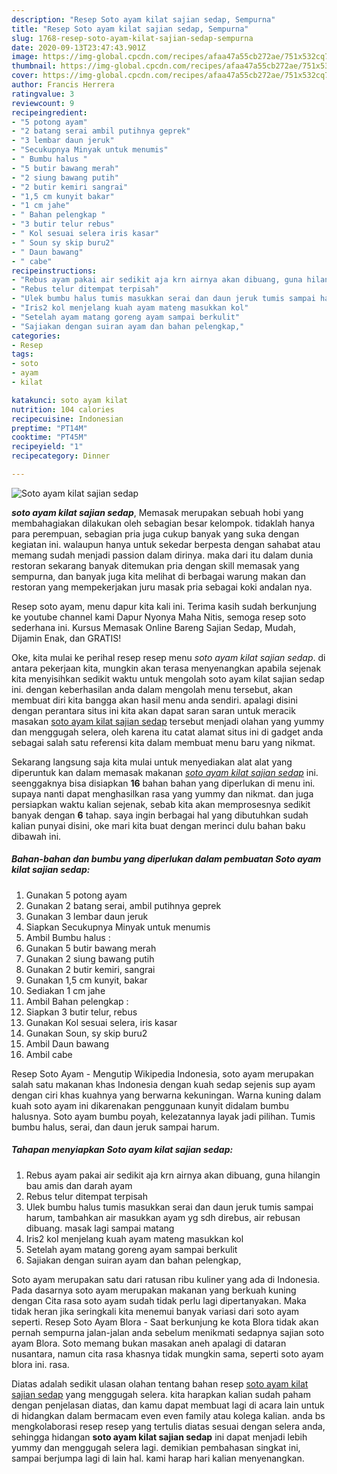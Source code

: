 ```yaml
---
description: "Resep Soto ayam kilat sajian sedap, Sempurna"
title: "Resep Soto ayam kilat sajian sedap, Sempurna"
slug: 1768-resep-soto-ayam-kilat-sajian-sedap-sempurna
date: 2020-09-13T23:47:43.901Z
image: https://img-global.cpcdn.com/recipes/afaa47a55cb272ae/751x532cq70/soto-ayam-kilat-sajian-sedap-foto-resep-utama.jpg
thumbnail: https://img-global.cpcdn.com/recipes/afaa47a55cb272ae/751x532cq70/soto-ayam-kilat-sajian-sedap-foto-resep-utama.jpg
cover: https://img-global.cpcdn.com/recipes/afaa47a55cb272ae/751x532cq70/soto-ayam-kilat-sajian-sedap-foto-resep-utama.jpg
author: Francis Herrera
ratingvalue: 3
reviewcount: 9
recipeingredient:
- "5 potong ayam"
- "2 batang serai ambil putihnya geprek"
- "3 lembar daun jeruk"
- "Secukupnya Minyak untuk menumis"
- " Bumbu halus "
- "5 butir bawang merah"
- "2 siung bawang putih"
- "2 butir kemiri sangrai"
- "1,5 cm kunyit bakar"
- "1 cm jahe"
- " Bahan pelengkap "
- "3 butir telur rebus"
- " Kol sesuai selera iris kasar"
- " Soun sy skip buru2"
- " Daun bawang"
- " cabe"
recipeinstructions:
- "Rebus ayam pakai air sedikit aja krn airnya akan dibuang, guna hilangin bau amis dan darah ayam"
- "Rebus telur ditempat terpisah"
- "Ulek bumbu halus tumis masukkan serai dan daun jeruk tumis sampai harum, tambahkan air masukkan ayam yg sdh direbus, air rebusan dibuang. masak lagi sampai matang"
- "Iris2 kol menjelang kuah ayam mateng masukkan kol"
- "Setelah ayam matang goreng ayam sampai berkulit"
- "Sajiakan dengan suiran ayam dan bahan pelengkap,"
categories:
- Resep
tags:
- soto
- ayam
- kilat

katakunci: soto ayam kilat 
nutrition: 104 calories
recipecuisine: Indonesian
preptime: "PT14M"
cooktime: "PT45M"
recipeyield: "1"
recipecategory: Dinner

---
```



![Soto ayam kilat sajian sedap](https://img-global.cpcdn.com/recipes/afaa47a55cb272ae/751x532cq70/soto-ayam-kilat-sajian-sedap-foto-resep-utama.jpg)

<b><i>soto ayam kilat sajian sedap</i></b>, Memasak merupakan sebuah hobi yang membahagiakan dilakukan oleh sebagian besar kelompok. tidaklah hanya para perempuan, sebagian pria juga cukup banyak yang suka dengan kegiatan ini. walaupun hanya untuk sekedar berpesta dengan sahabat atau memang sudah menjadi passion dalam dirinya. maka dari itu dalam dunia restoran sekarang banyak ditemukan pria dengan skill memasak yang sempurna, dan banyak juga kita melihat di berbagai warung makan dan restoran yang mempekerjakan juru masak pria sebagai koki andalan nya.

Resep soto ayam, menu dapur kita kali ini. Terima kasih sudah berkunjung ke youtube channel kami Dapur Nyonya Maha Nitis, semoga resep soto sederhana ini. Kursus Memasak Online Bareng Sajian Sedap, Mudah, Dijamin Enak, dan GRATIS!

Oke, kita mulai ke perihal resep resep menu <i>soto ayam kilat sajian sedap</i>. di antara pekerjaan kita, mungkin akan terasa menyenangkan apabila sejenak kita menyisihkan sedikit waktu untuk mengolah soto ayam kilat sajian sedap ini. dengan keberhasilan anda dalam mengolah menu tersebut, akan membuat diri kita bangga akan hasil menu anda sendiri. apalagi disini dengan perantara situs ini kita akan dapat saran saran untuk meracik masakan <u>soto ayam kilat sajian sedap</u> tersebut menjadi olahan yang yummy dan menggugah selera, oleh karena itu catat alamat situs ini di gadget anda sebagai salah satu referensi kita dalam membuat menu baru yang nikmat.


Sekarang langsung saja kita mulai untuk menyediakan alat alat yang diperuntuk kan dalam memasak makanan <u><i>soto ayam kilat sajian sedap</i></u> ini. seenggaknya bisa disiapkan <b>16</b> bahan bahan yang diperlukan di menu ini. supaya nanti dapat menghasilkan rasa yang yummy dan nikmat. dan juga persiapkan waktu kalian sejenak, sebab kita akan memprosesnya sedikit banyak dengan <b>6</b> tahap. saya ingin berbagai hal yang dibutuhkan sudah kalian punyai disini, oke mari kita buat dengan merinci dulu bahan baku dibawah ini.

<!--inarticleads1-->

##### Bahan-bahan dan bumbu yang diperlukan dalam pembuatan Soto ayam kilat sajian sedap:

1. Gunakan 5 potong ayam
1. Gunakan 2 batang serai, ambil putihnya geprek
1. Gunakan 3 lembar daun jeruk
1. Siapkan Secukupnya Minyak untuk menumis
1. Ambil  Bumbu halus :
1. Gunakan 5 butir bawang merah
1. Gunakan 2 siung bawang putih
1. Gunakan 2 butir kemiri, sangrai
1. Gunakan 1,5 cm kunyit, bakar
1. Sediakan 1 cm jahe
1. Ambil  Bahan pelengkap :
1. Siapkan 3 butir telur, rebus
1. Gunakan  Kol sesuai selera, iris kasar
1. Gunakan  Soun, sy skip buru2
1. Ambil  Daun bawang
1. Ambil  cabe


Resep Soto Ayam - Mengutip Wikipedia Indonesia, soto ayam merupakan salah satu makanan khas Indonesia dengan kuah sedap sejenis sup ayam dengan ciri khas kuahnya yang berwarna kekuningan. Warna kuning dalam kuah soto ayam ini dikarenakan penggunaan kunyit didalam bumbu halusnya. Soto ayam bumbu poyah, kelezatannya layak jadi pilihan. Tumis bumbu halus, serai, dan daun jeruk sampai harum. 

<!--inarticleads2-->

##### Tahapan menyiapkan Soto ayam kilat sajian sedap:

1. Rebus ayam pakai air sedikit aja krn airnya akan dibuang, guna hilangin bau amis dan darah ayam
1. Rebus telur ditempat terpisah
1. Ulek bumbu halus tumis masukkan serai dan daun jeruk tumis sampai harum, tambahkan air masukkan ayam yg sdh direbus, air rebusan dibuang. masak lagi sampai matang
1. Iris2 kol menjelang kuah ayam mateng masukkan kol
1. Setelah ayam matang goreng ayam sampai berkulit
1. Sajiakan dengan suiran ayam dan bahan pelengkap,


Soto ayam merupakan satu dari ratusan ribu kuliner yang ada di Indonesia. Pada dasarnya soto ayam merupakan makanan yang berkuah kuning dengan Cita rasa soto ayam sudah tidak perlu lagi dipertanyakan. Maka tidak heran jika seringkali kita menemui banyak variasi dari soto ayam seperti. Resep Soto Ayam Blora - Saat berkunjung ke kota Blora tidak akan pernah sempurna jalan-jalan anda sebelum menikmati sedapnya sajian soto ayam Blora. Soto memang bukan masakan aneh apalagi di dataran nusantara, namun cita rasa khasnya tidak mungkin sama, seperti soto ayam blora ini. rasa. 

Diatas adalah sedikit ulasan olahan tentang bahan resep <u>soto ayam kilat sajian sedap</u> yang menggugah selera. kita harapkan kalian sudah paham dengan penjelasan diatas, dan kamu dapat membuat lagi di acara lain untuk di hidangkan dalam bermacam even even family atau kolega kalian. anda bs mengkolaborasi resep resep yang tertulis diatas sesuai dengan selera anda, sehingga hidangan <b>soto ayam kilat sajian sedap</b> ini dapat menjadi lebih yummy dan menggugah selera lagi. demikian pembahasan singkat ini, sampai berjumpa lagi di lain hal. kami harap hari kalian menyenangkan.
